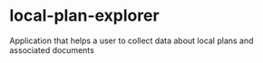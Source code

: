 # local-plan-explorer
Application that helps a user to collect data about local plans and associated documents
